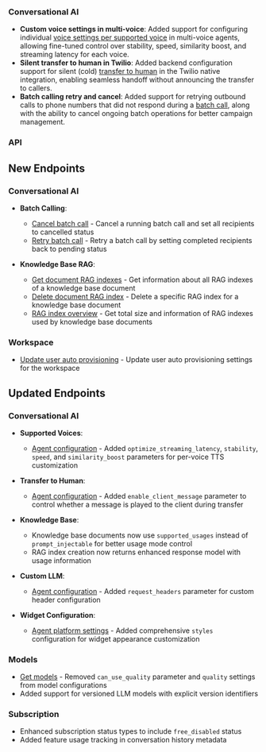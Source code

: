 ### Conversational AI

- **Custom voice settings in multi-voice**: Added support for configuring individual [voice settings per supported voice](/docs/conversational-ai/customization/voice/multi-voice-support) in multi-voice agents, allowing fine-tuned control over stability, speed, similarity boost, and streaming latency for each voice.
- **Silent transfer to human in Twilio**: Added backend configuration support for silent (cold) [transfer to human](/docs/conversational-ai/customization/tools/human-transfer) in the Twilio native integration, enabling seamless handoff without announcing the transfer to callers.
- **Batch calling retry and cancel**: Added support for retrying outbound calls to phone numbers that did not respond during a [batch call](/docs/conversational-ai/guides/batch-calls), along with the ability to cancel ongoing batch operations for better campaign management.

### API

<Accordion title="View API changes">

## New Endpoints

### Conversational AI

- **Batch Calling**:

  - [Cancel batch call](/docs/api-reference/conversational-ai/batch-calling/cancel-batch-calling-job) - Cancel a running batch call and set all recipients to cancelled status
  - [Retry batch call](/docs/api-reference/conversational-ai/batch-calling/retry-batch-calling-job) - Retry a batch call by setting completed recipients back to pending status

- **Knowledge Base RAG**:
  - [Get document RAG indexes](/docs/api-reference/conversational-ai/knowledge-base/get-rag-index) - Get information about all RAG indexes of a knowledge base document
  - [Delete document RAG index](/docs/api-reference/conversational-ai/knowledge-base/delete-rag-index) - Delete a specific RAG index for a knowledge base document
  - [RAG index overview](/docs/api-reference/conversational-ai/knowledge-base/get-rag-index-overview) - Get total size and information of RAG indexes used by knowledge base documents

### Workspace

- [Update user auto provisioning](/docs/api-reference/workspace/invites/create) - Update user auto provisioning settings for the workspace

## Updated Endpoints

### Conversational AI

- **Supported Voices**:

  - [Agent configuration](/docs/api-reference/conversational-ai/agents/update-agent#request.body.tts.supported_voices) - Added `optimize_streaming_latency`, `stability`, `speed`, and `similarity_boost` parameters for per-voice TTS customization

- **Transfer to Human**:

  - [Agent configuration](/docs/api-reference/conversational-ai/agents/update-agent#request.body.system_tools.transfer_to_number) - Added `enable_client_message` parameter to control whether a message is played to the client during transfer

- **Knowledge Base**:

  - Knowledge base documents now use `supported_usages` instead of `prompt_injectable` for better usage mode control
  - RAG index creation now returns enhanced response model with usage information

- **Custom LLM**:

  - [Agent configuration](/docs/api-reference/conversational-ai/agents/update-agent#request.body.llm.custom_llm) - Added `request_headers` parameter for custom header configuration

- **Widget Configuration**:
  - [Agent platform settings](/docs/api-reference/conversational-ai/agents/update-agent#request.body.platform_settings.widget_config) - Added comprehensive `styles` configuration for widget appearance customization

### Models

- [Get models](/docs/api-reference/models/get-all) - Removed `can_use_quality` parameter and `quality` settings from model configurations
- Added support for versioned LLM models with explicit version identifiers

### Subscription

- Enhanced subscription status types to include `free_disabled` status
- Added feature usage tracking in conversation history metadata

</Accordion>
